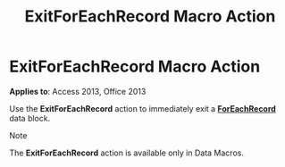 ﻿---
title: ExitForEachRecord Macro Action
TOCTitle: ExitForEachRecord Macro Action
ms:assetid: 22b28cac-6339-1d91-a73d-3b9da465f9fe
ms:mtpsurl: https://msdn.microsoft.com/library/Ff191716(v=office.15)
ms:contentKeyID: 48543712
ms.date: 09/18/2015
mtps_version: v=office.15
---

# ExitForEachRecord Macro Action


**Applies to**: Access 2013, Office 2013

Use the **ExitForEachRecord** action to immediately exit a **[ForEachRecord](foreachrecord-data-block.md)** data block.


> [!NOTE]
> The **ExitForEachRecord** action is available only in Data Macros.



